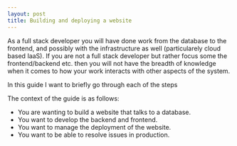 ```yaml
---
layout: post
title: Building and deploying a website
---
```


As a full stack developer you will have done work from the database to the frontend, and possibly with the infrastructure as well (particularely cloud based IaaS). If you are not a full stack developer but rather focus some the frontend/backend etc. then you will not have the breadth of knowledge when it comes to how your work interacts with other aspects of the system.

In this guide I want to briefly go through each of the steps

<!--end excerpt-->

The context of the guide is as follows:

- You are wanting to build a website that talks to a database.
- You want to develop the backend and frontend.
- You want to manage the deployment of the website.
- You want to be able to resolve issues in production.
